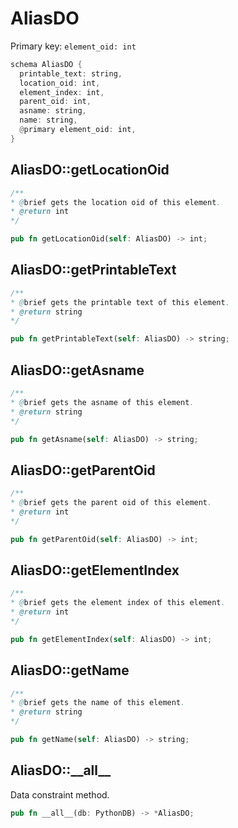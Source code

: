 # AliasDO

Primary key: `element_oid: int`

```rust
schema AliasDO {
  printable_text: string,
  location_oid: int,
  element_index: int,
  parent_oid: int,
  asname: string,
  name: string,
  @primary element_oid: int,
}
```
## AliasDO::getLocationOid

```java
/**
* @brief gets the location oid of this element.
* @return int
*/
```
```rust
pub fn getLocationOid(self: AliasDO) -> int;
```
## AliasDO::getPrintableText

```java
/**
* @brief gets the printable text of this element.
* @return string
*/
```
```rust
pub fn getPrintableText(self: AliasDO) -> string;
```
## AliasDO::getAsname

```java
/**
* @brief gets the asname of this element.
* @return string
*/
```
```rust
pub fn getAsname(self: AliasDO) -> string;
```
## AliasDO::getParentOid

```java
/**
* @brief gets the parent oid of this element.
* @return int
*/
```
```rust
pub fn getParentOid(self: AliasDO) -> int;
```
## AliasDO::getElementIndex

```java
/**
* @brief gets the element index of this element.
* @return int
*/
```
```rust
pub fn getElementIndex(self: AliasDO) -> int;
```
## AliasDO::getName

```java
/**
* @brief gets the name of this element.
* @return string
*/
```
```rust
pub fn getName(self: AliasDO) -> string;
```
## AliasDO::\_\_all\_\_

Data constraint method.

```rust
pub fn __all__(db: PythonDB) -> *AliasDO;
```
